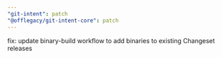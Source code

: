 ```yaml
---
"git-intent": patch
"@offlegacy/git-intent-core": patch
---
```


fix: update binary-build workflow to add binaries to existing Changeset releases
  